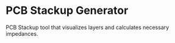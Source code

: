 # PCB Stackup Generator
 PCB Stackup tool that visualizes layers and calculates necessary impedances.
